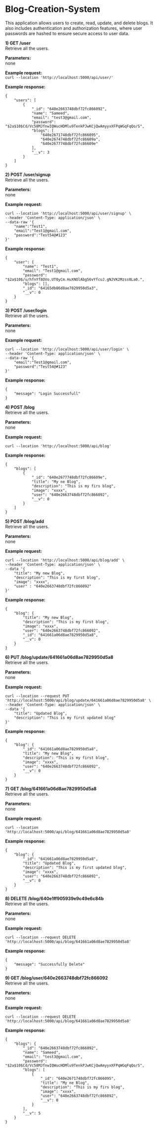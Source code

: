 # Blog-Creation-System
This application allows users to create, read, update, and delete blogs. It also includes authentication and authorization features, where user passwords are hashed to ensure secure access to user data.
  
  
    
**1) GET /user**  
Retrieve all the users.  

**Parameters:**  
none

**Example request:**   
``` curl --location 'http://localhost:5000/api/user/' ```  

**Example response:**    
``` 
{
    "users": [
        {
            "_id": "640e2663748dbf72fc866092",
            "name": "Sameed",
            "email": "test3@gmail.com",
            "password": "$2a$10$Cd/Vc58MJfnwIQWucHDMlu9TenkPJwKCjQwAmyyxXFPqWGqFqQo/S",
            "blogs": [
                "640e2671748dbf72fc866095",
                "640e2674748dbf72fc86609a",
                "640e2677748dbf72fc86609e"
            ],
            "__v": 3
        }
    ]
} 
```  
  
  
     
**2) POST /user/signup**  
Retrieve all the users.  

**Parameters:**  
none

**Example request:**   
```
curl --location 'http://localhost:5000/api/user/signup' \
--header 'Content-Type: application/json' \
--data-raw '{
    "name":"Test1",
    "email":"Test1@gmail.com",
    "password":"Test54@#123"
}'
```  

**Example response:**    
```
{
    "user": {
        "name": "Test1",
        "email": "Test1@gmail.com",
        "password": "$2a$10$/u/hfnYf8OVo.UT0yCm.HuXNOlAbg56vYfcuJ.gNJVK2Mzss8La0.",
        "blogs": [],
        "_id": "64165db86d8ae7829950d5a3",
        "__v": 0
    }
}
```  


**3) POST /user/login**  
Retrieve all the users.  

**Parameters:**  
none

**Example request:**   
```
curl --location 'http://localhost:5000/api/user/login' \
--header 'Content-Type: application/json' \
--data-raw '{
    "email":"Test1@gmail.com",
    "password":"Test54@#123"
}'
```  

**Example response:**    
```
{
    "message": "Login Successfull"
}
```  



**4) POST /blog**  
Retrieve all the users.  

**Parameters:**  
none

**Example request:**   
```
curl --location 'http://localhost:5000/api/blog'
```  

**Example response:**    
```
{
    "blogs": [
        {
            "_id": "640e2677748dbf72fc86609e",
            "title": "My ne Blog",
            "description": "This is my firs blog",
            "image": "xxxx",
            "user": "640e2663748dbf72fc866092",
            "__v": 0
        }
    ]
}
```  


**5) POST /blog/add**  
Retrieve all the users.  

**Parameters:**  
none

**Example request:**   
```
curl --location 'http://localhost:5000/api/blog/add' \
--header 'Content-Type: application/json' \
--data '{
    "title": "My new Blog",
    "description": "This is my first blog",
    "image": "xxxx",
    "user" : "640e2663748dbf72fc866092"
}'
```  

**Example response:**    
```
{
    "blog": {
        "title": "My new Blog",
        "description": "This is my first blog",
        "image": "xxxx",
        "user": "640e2663748dbf72fc866092",
        "_id": "641661a06d8ae7829950d5a8",
        "__v": 0
    }
}
``` 



**6) PUT /blog/update/641661a06d8ae7829950d5a8**  
Retrieve all the users.  

**Parameters:**  
none

**Example request:**   
```
curl --location --request PUT 'http://localhost:5000/api/blog/update/641661a06d8ae7829950d5a8' \
--header 'Content-Type: application/json' \
--data '{
    "title": "Updated Blog",
    "description": "This is my first updated blog"
}'
```  

**Example response:**    
```
{
    "blog": {
        "_id": "641661a06d8ae7829950d5a8",
        "title": "My new Blog",
        "description": "This is my first blog",
        "image": "xxxx",
        "user": "640e2663748dbf72fc866092",
        "__v": 0
    }
}
``` 


**7) GET /blog/641661a06d8ae7829950d5a8**  
Retrieve all the users.  

**Parameters:**  
none

**Example request:**   
```
curl --location 'http://localhost:5000/api/blog/641661a06d8ae7829950d5a8'
```  

**Example response:**    
```
{
    "blog": {
        "_id": "641661a06d8ae7829950d5a8",
        "title": "Updated Blog",
        "description": "This is my first updated blog",
        "image": "xxxx",
        "user": "640e2663748dbf72fc866092",
        "__v": 0
    }
}
``` 



**8) DELETE /blog/640e1ff905939e9c49e6c84b**  
Retrieve all the users.  

**Parameters:**  
none

**Example request:**   
```
curl --location --request DELETE 'http://localhost:5000/api/blog/641661a06d8ae7829950d5a8'
```  

**Example response:**    
```
{
    "message": "Successfully Delete"
}
``` 



**9) GET /blog/user/640e2663748dbf72fc866092**  
Retrieve all the users.  

**Parameters:**  
none

**Example request:**   
```
curl --location --request DELETE 'http://localhost:5000/api/blog/641661a06d8ae7829950d5a8'
```  

**Example response:**    
```
{
    "blogs": {
        "_id": "640e2663748dbf72fc866092",
        "name": "Sameed",
        "email": "test3@gmail.com",
        "password": "$2a$10$Cd/Vc58MJfnwIQWucHDMlu9TenkPJwKCjQwAmyyxXFPqWGqFqQo/S",
        "blogs": [
            {
                "_id": "640e2671748dbf72fc866095",
                "title": "My ne Blog",
                "description": "This is my firs blog",
                "image": "xxxx",
                "user": "640e2663748dbf72fc866092",
                "__v": 0
            }
        ],
        "__v": 5
    }
}
``` 
